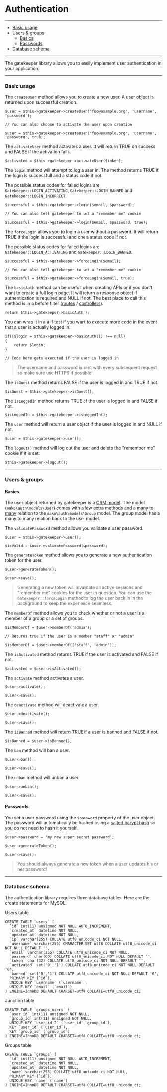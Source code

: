 # Authentication

--------------------------------------------------------

* [Basic usage](#basic_usage)
* [Users & groups](#users_and_groups)
	- [Basics](#users_and_groups_basics)
	- [Passwords](#users_and_groups_passwords)
* [Database schema](#database_schema)

--------------------------------------------------------

The gatekeeper library allows you to easily implement user authentication in your application.

--------------------------------------------------------

<a id="basic_usage"></a>

### Basic usage

The ```createUser``` method allows you to create a new user. A user object is returned upon successful creation.

	$user = $this->gatekeeper->createUser('foo@example.org', 'username', 'password');

	// You can also choose to activate the user upon creation

	$user = $this->gatekeeper->createUser('foo@example.org', 'username', 'password', true);

The ```activateUser``` method activates a user. It will return TRUE on success and FALSE if the activation fails.

	$activated = $this->gatekeeper->activateUser($token);

The ```login``` method will attempt to log a user in. The method returns TRUE if the login is successfull and a status code if not. 

The possible status codes for failed logins are ```Gatekeeper::LOGIN_ACTIVATING```, ```Gatekeeper::LOGIN_BANNED``` and ```Gatekeeper::LOGIN_INCORRECT```.

	$successful = $this->gatekeeper->login($email, $password);

	// You can also tell gatekeeper to set a "remember me" cookie

	$successful = $this->gatekeeper->login($email, $password, true);

The ```forceLogin``` allows you to login a user without a password. It will return TRUE if the login is successful and one a status code if not. 

The possible status codes for failed logins are ```Gatekeeper::LOGIN_ACTIVATING``` and ```Gatekeeper::LOGIN_BANNED```.

	$successful = $this->gatekeeper->forceLogin($email);

	// You can also tell gatekeeper to set a "remember me" cookie

	$successful = $this->gatekeeper->forceLogin($email, true);

The ```basicAuth``` method can be usefull when creating APIs or if you don't want to create a full login page. It will return a response object if authentication is required and NULL if not. The best place to call this method is in a before filter ([routes](routing-and-controllers:routing#route_filters) / [controllers](routing-and-controllers:controllers#controller_filters)).

	return $this->gatekeeper->basicAuth();

You can wrap it in a a if test if you want to execute more code in the event that a user is actually logged in.

	if(($login = $this->gatekeeper->basicAuth()) !== null)
	{
		return $login;
	}

	// Code here gets executed if the user is logged in

> The username and password is sent with every subsequent request so make sure use HTTPS if possible!

The ```isGuest``` method returns FALSE if the user is logged in and TRUE if not.

	$isGuest = $this->gatekeeper->isGuest();

The ```isLoggedIn``` method returns TRUE of the user is logged in and FALSE if not.

	$isLoggedIn = $this->gatekeeper->isLoggedIn();

The ```user``` method will return a user object if the user is logged in and NULL if not.

	$user = $this->gatekeeper->user();

The ```logout()``` method will log out the user and delete the "remember me" cookie if it is set.

	$this->gatekeeper->logout();

--------------------------------------------------------

<a id="users_and_groups"></a>

### Users & groups

<a id="users_and_groups_basics"></a>

#### Basics

The user object returned by gatekeeper is a [ORM model](:base_url:/docs/:version:/databases:orm). The model (```mako\auth\models\User```) comes with a few extra methods and a [many to many](:base_url:/docs/:version:/databases:orm#relations:many_to_many) relation to the ```mako\auth\models\Group``` model. The group model has a many to many relation back to the user model.

The ```validatePassword``` method allows you validate a user password.

	$user = $this->gatekeeper->user();

	$isValid = $user->validatePassword($password);

The ```generateToken``` method allows you to generate a new authentication token for the user.

	$user->generateToken();

	$user->save();

> Generating a new token will invalidate all active sessions and "remember me" cookies for the user in question. You can use the ```Gatekeeper::forceLogin``` method to log the user back in in the background to keep the experience seamless.

The ```memberOf``` method allows you to check whether or not a user is a member of a group or a set of groups.

	$isMemberOf = $user->memberOf('admin');

	// Returns true if the user is a member "staff" or "admin"

	$isMemberOf = $user->memberOf(['staff', 'admin']);

The ```isActivated``` method returns TRUE if the user is activated and FALSE if not.

	$activated = $user->isActivated();

The ```activate``` method activates a user.

	$user->activate();

	$user->save();

The ```deactivate``` method will deactivate a user.

	$user->deactivate();

	$user->save();

The ```isBanned``` method will return TRUE if a user is banned and FALSE if not.

	$isBanned = $user->isBanned();

The ```ban``` method will ban a user.

	$user->ban();

	$user->save();

The ```unban``` method will unban a user.

	$user->unban();

	$user->save();

<a id="users_and_groups_passwords"></a>

#### Passwords

You set a user password using the ```$password``` property of the user object. The password will automatically be hashed using a [salted bcrypt hash](:base_url:/docs/:version:/learn-more:password-hashing) so you do not need to hash it yourself.

	$user->password = 'my new super secret password';

	$user->generateToken();

	$user->save();

> You should always generate a new token when a user updates his or her password!

--------------------------------------------------------

<a id="database_schema"></a>

### Database schema

The authentication library requires three database tables. Here are the create statements for MySQL.

Users table

	CREATE TABLE `users` (
	  `id` int(11) unsigned NOT NULL AUTO_INCREMENT,
	  `created_at` datetime NOT NULL,
	  `updated_at` datetime NOT NULL,
	  `ip` varchar(255) COLLATE utf8_unicode_ci NOT NULL,
	  `username` varchar(255) CHARACTER SET utf8 COLLATE utf8_unicode_ci NOT NULL DEFAULT '',
	  `email` varchar(255) COLLATE utf8_unicode_ci NOT NULL,
	  `password` char(60) COLLATE utf8_unicode_ci NOT NULL DEFAULT '',
	  `token` char(32) COLLATE utf8_unicode_ci NOT NULL DEFAULT '',
	  `activated` set('0','1') COLLATE utf8_unicode_ci NOT NULL DEFAULT '0',
	  `banned` set('0','1') COLLATE utf8_unicode_ci NOT NULL DEFAULT '0',
	  PRIMARY KEY (`id`),
	  UNIQUE KEY `username` (`username`),
	  UNIQUE KEY `email` (`email`)
	) ENGINE=InnoDB DEFAULT CHARSET=utf8 COLLATE=utf8_unicode_ci;

Junction table

	CREATE TABLE `groups_users` (
	  `user_id` int(11) unsigned NOT NULL,
	  `group_id` int(11) unsigned NOT NULL,
	  UNIQUE KEY `user_id_2` (`user_id`,`group_id`),
	  KEY `user_id` (`user_id`),
	  KEY `group_id` (`group_id`)
	) ENGINE=InnoDB DEFAULT CHARSET=utf8 COLLATE=utf8_unicode_ci;

Groups table

	CREATE TABLE `groups` (
	  `id` int(11) unsigned NOT NULL AUTO_INCREMENT,
	  `created_at` datetime NOT NULL,
	  `updated_at` datetime NOT NULL,
	  `name` varchar(255) COLLATE utf8_unicode_ci NOT NULL,
	  PRIMARY KEY (`id`),
	  UNIQUE KEY `name` (`name`)
	) ENGINE=InnoDB DEFAULT CHARSET=utf8 COLLATE=utf8_unicode_ci;